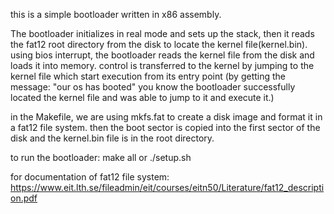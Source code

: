 this is a simple bootloader written in x86 assembly.

The bootloader initializes in real mode and sets up the stack, then it reads
the fat12 root directory from the disk to locate the kernel file(kernel.bin).
using bios interrupt, the bootloader reads the kernel file from the disk and
loads it into memory. control is transferred to the kernel by jumping to the kernel
file which start execution from its entry point
(by getting the message: "our os has booted" you know the bootloader successfully located
the kernel file and was able to jump to it and execute it.)

in the Makefile, we are using mkfs.fat to create a disk image and format it
in a fat12 file system. then the boot sector is copied into the first sector of the disk 
and the kernel.bin file is in the root directory. 


to run the bootloader:
make all
or
./setup.sh

for documentation of fat12 file system: https://www.eit.lth.se/fileadmin/eit/courses/eitn50/Literature/fat12_description.pdf

